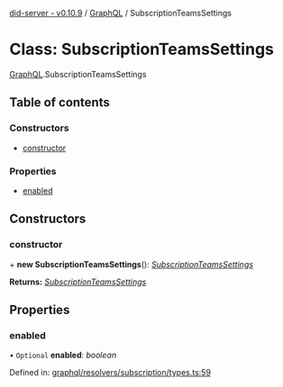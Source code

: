 [did-server - v0.10.9](../README.md) / [GraphQL](../modules/graphql.md) / SubscriptionTeamsSettings

# Class: SubscriptionTeamsSettings

[GraphQL](../modules/graphql.md).SubscriptionTeamsSettings

## Table of contents

### Constructors

- [constructor](graphql.subscriptionteamssettings.md#constructor)

### Properties

- [enabled](graphql.subscriptionteamssettings.md#enabled)

## Constructors

### constructor

\+ **new SubscriptionTeamsSettings**(): [*SubscriptionTeamsSettings*](graphql.subscriptionteamssettings.md)

**Returns:** [*SubscriptionTeamsSettings*](graphql.subscriptionteamssettings.md)

## Properties

### enabled

• `Optional` **enabled**: *boolean*

Defined in: [graphql/resolvers/subscription/types.ts:59](https://github.com/Puzzlepart/did/blob/dev/server/graphql/resolvers/subscription/types.ts#L59)
